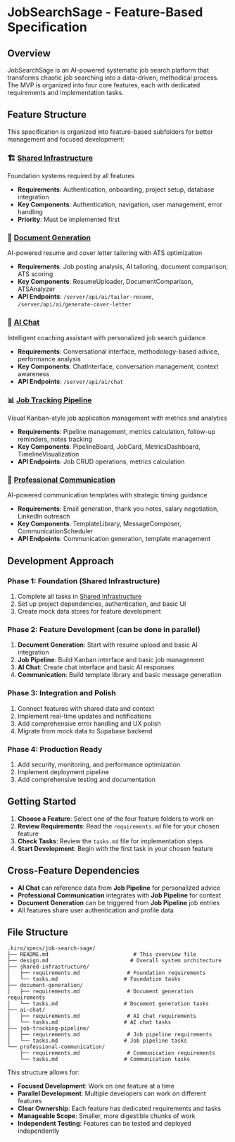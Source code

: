 # JobSearchSage - Feature-Based Specification

## Overview

JobSearchSage is an AI-powered systematic job search platform that transforms chaotic job searching into a data-driven, methodical process. The MVP is organized into four core features, each with dedicated requirements and implementation tasks.

## Feature Structure

This specification is organized into feature-based subfolders for better management and focused development:

### 🏗️ [Shared Infrastructure](./shared-infrastructure/)

Foundation systems required by all features

- **Requirements**: Authentication, onboarding, project setup, database integration
- **Key Components**: Authentication, navigation, user management, error handling
- **Priority**: Must be implemented first

### 🔧 [Document Generation](./document-generation/)

AI-powered resume and cover letter tailoring with ATS optimization

- **Requirements**: Job posting analysis, AI tailoring, document comparison, ATS scoring
- **Key Components**: ResumeUploader, DocumentComparison, ATSAnalyzer
- **API Endpoints**: `/server/api/ai/tailor-resume`, `/server/api/ai/generate-cover-letter`

### 💬 [AI Chat](./ai-chat/)

Intelligent coaching assistant with personalized job search guidance

- **Requirements**: Conversational interface, methodology-based advice, performance analysis
- **Key Components**: ChatInterface, conversation management, context awareness
- **API Endpoints**: `/server/api/ai/chat`

### 📊 [Job Tracking Pipeline](./job-tracking-pipeline/)

Visual Kanban-style job application management with metrics and analytics

- **Requirements**: Pipeline management, metrics calculation, follow-up reminders, notes tracking
- **Key Components**: PipelineBoard, JobCard, MetricsDashboard, TimelineVisualization
- **API Endpoints**: Job CRUD operations, metrics calculation

### 📧 [Professional Communication](./professional-communication/)

AI-powered communication templates with strategic timing guidance

- **Requirements**: Email generation, thank you notes, salary negotiation, LinkedIn outreach
- **Key Components**: TemplateLibrary, MessageComposer, CommunicationScheduler
- **API Endpoints**: Communication generation, template management

## Development Approach

### Phase 1: Foundation (Shared Infrastructure)

1. Complete all tasks in [Shared Infrastructure](./shared-infrastructure/tasks.md)
2. Set up project dependencies, authentication, and basic UI
3. Create mock data stores for feature development

### Phase 2: Feature Development (can be done in parallel)

1. **Document Generation**: Start with resume upload and basic AI integration
2. **Job Pipeline**: Build Kanban interface and basic job management
3. **AI Chat**: Create chat interface and basic AI responses
4. **Communication**: Build template library and basic message generation

### Phase 3: Integration and Polish

1. Connect features with shared data and context
2. Implement real-time updates and notifications
3. Add comprehensive error handling and UX polish
4. Migrate from mock data to Supabase backend

### Phase 4: Production Ready

1. Add security, monitoring, and performance optimization
2. Implement deployment pipeline
3. Add comprehensive testing and documentation

## Getting Started

1. **Choose a Feature**: Select one of the four feature folders to work on
2. **Review Requirements**: Read the `requirements.md` file for your chosen feature
3. **Check Tasks**: Review the `tasks.md` file for implementation steps
4. **Start Development**: Begin with the first task in your chosen feature

## Cross-Feature Dependencies

- **AI Chat** can reference data from **Job Pipeline** for personalized advice
- **Professional Communication** integrates with **Job Pipeline** for context
- **Document Generation** can be triggered from **Job Pipeline** job entries
- All features share user authentication and profile data

## File Structure

```
.kiro/specs/job-search-sage/
├── README.md                           # This overview file
├── design.md                          # Overall system architecture
├── shared-infrastructure/
│   ├── requirements.md               # Foundation requirements
│   └── tasks.md                     # Foundation tasks
├── document-generation/
│   ├── requirements.md               # Document generation requirements
│   └── tasks.md                     # Document generation tasks
├── ai-chat/
│   ├── requirements.md               # AI chat requirements
│   └── tasks.md                     # AI chat tasks
├── job-tracking-pipeline/
│   ├── requirements.md               # Job pipeline requirements
│   └── tasks.md                     # Job pipeline tasks
└── professional-communication/
    ├── requirements.md               # Communication requirements
    └── tasks.md                     # Communication tasks
```

This structure allows for:

- **Focused Development**: Work on one feature at a time
- **Parallel Development**: Multiple developers can work on different features
- **Clear Ownership**: Each feature has dedicated requirements and tasks
- **Manageable Scope**: Smaller, more digestible chunks of work
- **Independent Testing**: Features can be tested and deployed independently
